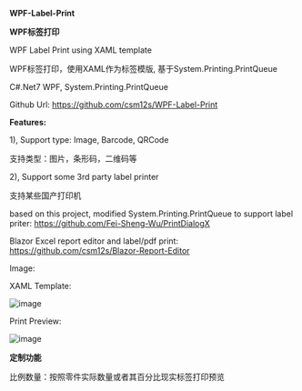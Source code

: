 **WPF-Label-Print**

**WPF标签打印**

WPF Label Print using XAML template

WPF标签打印，使用XAML作为标签模版, 基于System.Printing.PrintQueue

C#.Net7 WPF, System.Printing.PrintQueue

Github Url: https://github.com/csm12s/WPF-Label-Print

**Features:**

  1),  Support type: Image, Barcode, QRCode

  支持类型：图片，条形码，二维码等
  
  2),  Support some 3rd party label printer

  支持某些国产打印机


based on this project, modified System.Printing.PrintQueue to support label priter: https://github.com/Fei-Sheng-Wu/PrintDialogX

Blazor Excel report editor and label/pdf print: https://github.com/csm12s/Blazor-Report-Editor

Image:

XAML Template:

![image](https://github.com/user-attachments/assets/c6be8227-6741-482c-a601-2e44c910c91f)


Print Preview:


![image](https://github.com/user-attachments/assets/9a5eea64-f85f-4acf-90e2-06d50e8a9bcd)


**定制功能**

比例数量：按照零件实际数量或者其百分比现实标签打印预览



